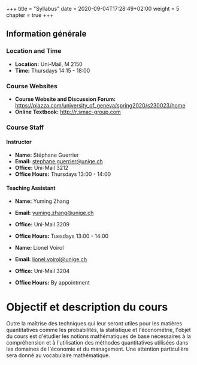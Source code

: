 +++
title = "Syllabus"
date = 2020-09-04T17:28:49+02:00
weight = 5
chapter = true
+++
 
## Information générale

### Location and Time

- **Location:** Uni-Mail, M 2150
- **Time:** Thursdays 14:15 - 18:00

### Course Websites

* **Course Website and Discussion Forum:** <https://piazza.com/university_of_geneva/spring2020/s230023/home>
* **Online Textbook:**  <http://r.smac-group.com>


### Course Staff


#### Instructor

- **Name:** Stéphane Guerrier 
- **Email:** stephane.guerrier@unige.ch
- **Office:** Uni-Mail 3212
- **Office Hours:** Thursdays 13:00 - 14:00

#### Teaching Assistant 

- **Name:** Yuming Zhang 
- **Email:** yuming.zhang@unige.ch
- **Office:** Uni-Mail 3209
- **Office Hours:** Tuesdays 13:00 - 14:00   



- **Name:** Lionel Voirol   
- **Email:** lionel.voirol@unige.ch    
- **Office:** Uni-Mail 3204
- **Office Hours:** By appointment


# Objectif et description du cours

Outre la maîtrise des techniques qui leur seront utiles pour les matières quantitatives comme les probabilités, la statistique et l'économétrie, l'objet du cours est d'étudier les notions mathématiques de base nécessaires à la compréhension et à l'utilisation des méthodes quantitatives utilisées dans les domaines de l'économie et du management. Une attention particulière sera donné au vocabulaire mathématique.

<!--
Plan indicatif des sujets abordés 

1) Analyse I : suites et séries, fonctions continues, fonctions dérivables, série de Taylor, optimisation, intégration.

2s) Analyse II : fonctions de deux variables, définition et représentations graphiques, dérivée partielle, optimisation, optimisation sous contrainte.
 
3) Algèbre : espaces vectoriels, définitions et opérations élémentaires, indépendance linéaire, matrices, déterminant et rang, systèmes d'équations linéaires.

Tentative list of topics that will be discussed in this class are listed below:

- **Reproducible research:** `knitr` and `rmarkdown`;
- **Version control:** `Github`;
- **Introduction to programming:** Data structures, logical operators, control structures and functions;
- **Visualizations:** Exploratory data analysis with Base R and `ggplot2`;
- **R packages:** Construction of R-packages using `devtools`, `roxygen2`, `pkgdown`;
- **Web scrapping:** Automatic extraction of data from websites using `rvest` and `quantmod`;
- **Web applications:** Interactive web apps using Shiny;
- **High performance computing:** `Rcpp`.
-->
